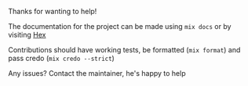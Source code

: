 Thanks for wanting to help!

The documentation for the project can be made using `mix docs` or by visiting [Hex](https://hexdocs.pm/ftp_2_cloud/)

Contributions should have working tests, be formatted (`mix format`) and pass credo (`mix credo --strict`)

Any issues? Contact the maintainer, he's happy to help
